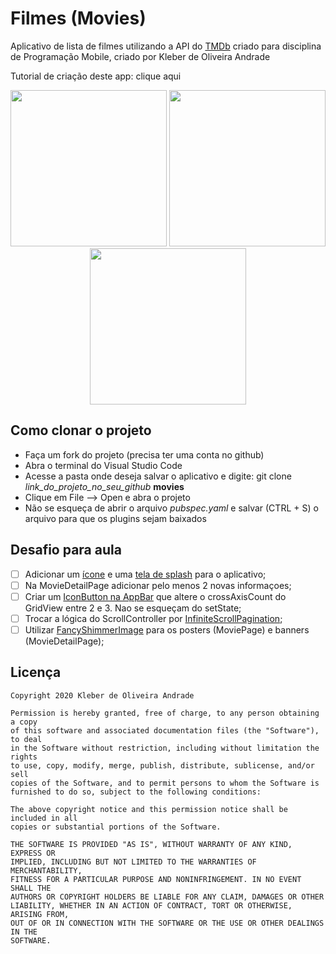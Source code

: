# Filmes (Movies)

Aplicativo de lista de filmes utilizando a API do [TMDb](https://www.themoviedb.org/?language=pt-BR) criado para disciplina de Programação Mobile, criado por Kleber de Oliveira Andrade

Tutorial de criação deste app: clique aqui

<p align="center">
    <img src="https://miro.medium.com/max/334/1*QWNFydDZqp2Y12UDsRROHQ.png" width="250"/>
    <img src="https://miro.medium.com/max/334/1*zk7ckxu63R3zKAGdUdUAbg.png" width="250"/>
    <img src="https://miro.medium.com/max/334/1*SpoH2wRV3jNAuCk1Hz4EzQ.png" width="250"/>
</p>

## Como clonar o projeto

*   Faça um fork do projeto (precisa ter uma conta no github)
*   Abra o terminal do Visual Studio Code
*   Acesse a pasta onde deseja salvar o aplicativo e digite: git clone *link_do_projeto_no_seu_github* **movies**
*   Clique em File --> Open e abra o projeto
*   Não se esqueça de abrir o arquivo *pubspec.yaml* e salvar (CTRL + S) o arquivo para que os plugins sejam baixados 

## Desafio para aula

*   [ ] Adicionar um [ícone](https://pub.dev/packages/flutter_launcher_icons) e uma [tela de splash](https://pub.dev/packages/custom_splash) para o aplicativo;
*   [ ] Na MovieDetailPage adicionar pelo menos 2 novas informaçoes;
*   [ ] Criar um [IconButton na AppBar](https://medium.com/flutterpub/playing-with-appbar-in-flutter-3a8abd9b982a) que altere o crossAxisCount do GridView entre 2 e 3. Nao se esqueçam do setState;
*   [ ] Trocar a lógica do ScrollController por [InfiniteScrollPagination](https://pub.dev/packages/infinite_scroll_pagination);
*   [ ] Utilizar [FancyShimmerImage](https://pub.dev/packages/fancy_shimmer_image) para os posters (MoviePage) e banners (MovieDetailPage);

## Licença

    Copyright 2020 Kleber de Oliveira Andrade
    
    Permission is hereby granted, free of charge, to any person obtaining a copy
    of this software and associated documentation files (the "Software"), to deal
    in the Software without restriction, including without limitation the rights
    to use, copy, modify, merge, publish, distribute, sublicense, and/or sell
    copies of the Software, and to permit persons to whom the Software is
    furnished to do so, subject to the following conditions:
    
    The above copyright notice and this permission notice shall be included in all
    copies or substantial portions of the Software.
    
    THE SOFTWARE IS PROVIDED "AS IS", WITHOUT WARRANTY OF ANY KIND, EXPRESS OR
    IMPLIED, INCLUDING BUT NOT LIMITED TO THE WARRANTIES OF MERCHANTABILITY,
    FITNESS FOR A PARTICULAR PURPOSE AND NONINFRINGEMENT. IN NO EVENT SHALL THE
    AUTHORS OR COPYRIGHT HOLDERS BE LIABLE FOR ANY CLAIM, DAMAGES OR OTHER
    LIABILITY, WHETHER IN AN ACTION OF CONTRACT, TORT OR OTHERWISE, ARISING FROM,
    OUT OF OR IN CONNECTION WITH THE SOFTWARE OR THE USE OR OTHER DEALINGS IN THE
    SOFTWARE.
